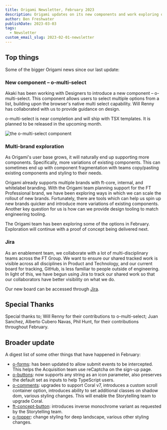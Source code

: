 ```yaml
---
title: Origami Newsletter, February 2023
description: Origami updates on its new components and work exploring options for a Multi-brand design system
author: Ben Freshwater
publishDate: 2023-03-03
tags:
  - Newsletter
custom_email_slug: 2023-02-01-newsletter
---
```



## Top things

Some of the bigger Origami news since our last update:

### New component – o-multi-select

Akaki has been working with Designers to introduce a new component – o-multi-select. This component allows users to select multiple options from a list, building upon the browser's native multi select capability. Will Renny has collaborated with us to provide guidance on design.

o-multi-select is near completion and will ship with TSX templates. It is planned to be released in the upcoming month.

![the o-multi-select component](https://www.ft.com/__origami/service/image/v2/images/raw/https://origami.ft.com/assets/images/2023-03-03-newsletter/o-multi-select.png?width=500&quality=highest&source=origami)

### Multi-brand exploration

As Origami's user base grows, it will naturally end up supporting more components. Specifically, more variations of existing components. This can sometimes end up with component fragmentation with teams copy/pasting existing components and styling to their needs.

Origami already supports multiple brands with ft-core, internal, and whitelabel branding. With the Origami team planning support for the FT Professional brand, we have been exploring ways in which we can scale the rollout of new brands. Fortunately, there are tools which can help us spin up new brands quicker and introduce more variations of existing components. Another key question for us is how can we provide design tooling to match engineering tooling.

The Origami team has been exploring some of the options in February. Exploration will continue with a proof of concept being delivered next.

### Jira

As an enablement team, we collaborate with a lot of multi-disciplinary teams across the FT Group. We want to ensure our shared tracked work is visible across all disciplines in Product and Technology, and our current board for tracking, GitHub, is less familiar to people outside of engineering. In light of this, we have begun using Jira to track our shared work so that our collaborators have better visibility on what we do.

Our new board can be accessed through [Jira](https://financialtimes.atlassian.net/jira/software/c/projects/OR/boards/1658).

## Special Thanks

Special thanks to; Will Renny for their contributions to o-multi-select; Juan Sanchez, Alberto Cubero Navas, Phil Hunt, for their contributions throughout February.

## Broader update

A digest list of some other things that have happened in February:

- [o-forms](https://registry.origami.ft.com/components/o-forms): has been updated to allow submit events to be intercepted. This helps the Acquisition team use reCaptcha on the sign-up page.
- [o-buttons](https://registry.origami.ft.com/components/o-buttons): now supports any string as an icon parameter, also preserves the default set as inputs to help TypeScript users.
- [o-comments](https://registry.origami.ft.com/components/o-comments): upgrades to support Coral v7, introduces a custom scroll container option, introduces ability to set additional classes on shadow dom, various styling changes. This will enable the Storytelling team to upgrade Coral.
- [ft-concept-button](https://registry.origami.ft.com/components/ft-concept-button): introduces inverse monochrome variant as requested by the Storytelling team.
- [o-topper](https://registry.origami.ft.com/components/o-topper): change styling for deep landscape, various other styling changes.

